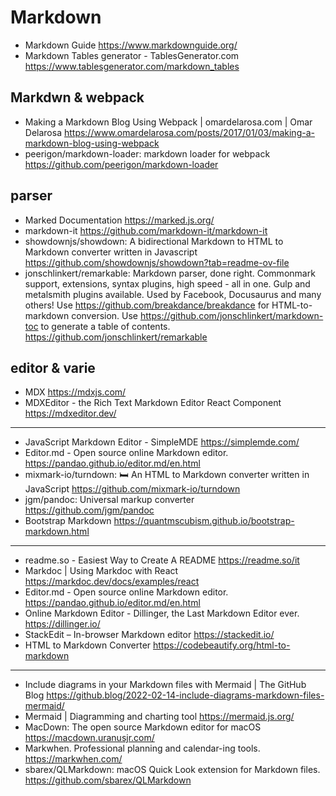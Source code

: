 # Markdown

* Markdown Guide <https://www.markdownguide.org/>
* Markdown Tables generator - TablesGenerator.com <https://www.tablesgenerator.com/markdown_tables>


## Markdwn & webpack
* Making a Markdown Blog Using Webpack | omardelarosa.com | Omar Delarosa <https://www.omardelarosa.com/posts/2017/01/03/making-a-markdown-blog-using-webpack>
* peerigon/markdown-loader: markdown loader for webpack <https://github.com/peerigon/markdown-loader>


## parser
* Marked Documentation <https://marked.js.org/>
* markdown-it <https://github.com/markdown-it/markdown-it>
* showdownjs/showdown: A bidirectional Markdown to HTML to Markdown converter written in Javascript <https://github.com/showdownjs/showdown?tab=readme-ov-file>
* jonschlinkert/remarkable: Markdown parser, done right. Commonmark support, extensions, syntax plugins, high speed - all in one. Gulp and metalsmith plugins available. Used by Facebook, Docusaurus and many others! Use https://github.com/breakdance/breakdance for HTML-to-markdown conversion. Use https://github.com/jonschlinkert/markdown-toc to generate a table of contents. <https://github.com/jonschlinkert/remarkable>


## editor & varie

* MDX <https://mdxjs.com/>
* MDXEditor - the Rich Text Markdown Editor React Component <https://mdxeditor.dev/>

---

* JavaScript Markdown Editor - SimpleMDE <https://simplemde.com/>
* Editor.md - Open source online Markdown editor. <https://pandao.github.io/editor.md/en.html>
* mixmark-io/turndown: 🛏 An HTML to Markdown converter written in JavaScript <https://github.com/mixmark-io/turndown>
* jgm/pandoc: Universal markup converter <https://github.com/jgm/pandoc>
* Bootstrap Markdown <https://quantmscubism.github.io/bootstrap-markdown.html>

 
----

* readme.so - Easiest Way to Create A README <https://readme.so/it>
* Markdoc | Using Markdoc with React <https://markdoc.dev/docs/examples/react>
* Editor.md - Open source online Markdown editor. <https://pandao.github.io/editor.md/en.html>
* Online Markdown Editor - Dillinger, the Last Markdown Editor ever. <https://dillinger.io/>
* StackEdit – In-browser Markdown editor <https://stackedit.io/>
* HTML to Markdown Converter <https://codebeautify.org/html-to-markdown>
---
* Include diagrams in your Markdown files with Mermaid | The GitHub Blog <https://github.blog/2022-02-14-include-diagrams-markdown-files-mermaid/>
* Mermaid | Diagramming and charting tool <https://mermaid.js.org/>
* MacDown: The open source Markdown editor for macOS <https://macdown.uranusjr.com/>
* Markwhen. Professional planning and calendar-ing tools.  <https://markwhen.com/> 
* sbarex/QLMarkdown: macOS Quick Look extension for Markdown files. <https://github.com/sbarex/QLMarkdown>

